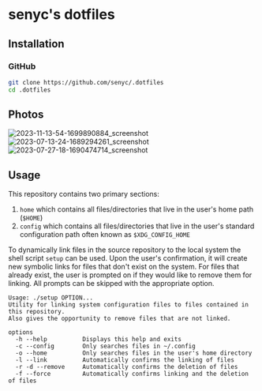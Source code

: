 
# senyc's dotfiles

## Installation 

### GitHub

```bash
git clone https://github.com/senyc/.dotfiles
cd .dotfiles
```

## Photos
![2023-11-13-54-1699890884_screenshot](https://github.com/senyc/.dotfiles/assets/95313103/b23de5cd-3936-41bd-93e8-2c56d0f7cf7f)
![2023-07-13-24-1689294261_screenshot](https://github.com/senyc/.dotfiles/assets/95313103/bf924eb3-4900-4933-b490-7019e9a11fae)
![2023-07-27-18-1690474714_screenshot](https://github.com/senyc/.dotfiles/assets/95313103/f3cdcc4f-0ac1-45c6-806f-ef3aa6ab6af9)

## Usage 

This repository contains two primary sections:
  1. `home` which contains all files/directories that live in the user's home path (`$HOME`)
  2. `config` which contains all files/directories that live in the user's standard configuration path often known as `$XDG_CONFIG_HOME`

To dynamically link files in the source repository to the local system the shell script `setup` can be used. Upon the user's confirmation, it will create new symbolic links for files that don't exist on the system. For files that already exist, the user is prompted on if they would like to remove them for linking. All prompts can be skipped with the appropriate option.

```
Usage: ./setup OPTION...
Utility for linking system configuration files to files contained in this repository.
Also gives the opportunity to remove files that are not linked.

options
  -h --help          Displays this help and exits
  -c --config        Only searches files in ~/.config
  -o --home          Only searches files in the user's home directory
  -l --link          Automatically confirms the linking of files
  -r -d --remove     Automatically confirms the deletion of files
  -f --force         Automatically confirms linking and the deletion of files
```
